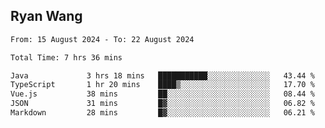 ## Ryan Wang

<!--START_SECTION:waka-->

```txt
From: 15 August 2024 - To: 22 August 2024

Total Time: 7 hrs 36 mins

Java             3 hrs 18 mins   ███████████░░░░░░░░░░░░░░   43.44 %
TypeScript       1 hr 20 mins    ████▒░░░░░░░░░░░░░░░░░░░░   17.70 %
Vue.js           38 mins         ██░░░░░░░░░░░░░░░░░░░░░░░   08.44 %
JSON             31 mins         █▓░░░░░░░░░░░░░░░░░░░░░░░   06.82 %
Markdown         28 mins         █▓░░░░░░░░░░░░░░░░░░░░░░░   06.21 %
```

<!--END_SECTION:waka-->
